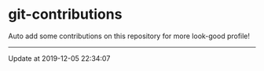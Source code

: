 # git-contributions

Auto add some contributions on this repository for more look-good profile!

---

Update at 2019-12-05 22:34:07
